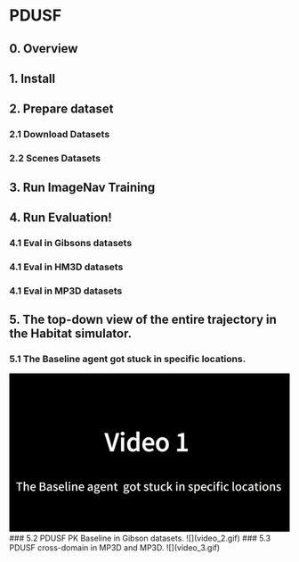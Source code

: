 # PDUSF

## 0. Overview
## 1. Install 
## 2. Prepare dataset
### 2.1 Download Datasets
### 2.2 Scenes Datasets
## 3. Run ImageNav Training 
## 4. Run Evaluation!
### 4.1 Eval in Gibsons datasets
### 4.1 Eval in HM3D datasets
### 4.1 Eval in MP3D datasets
## 5. The top-down view of the entire trajectory in the Habitat simulator. 
### 5.1 The Baseline agent got stuck in specific locations.
<div align="center">
    <img src="video_1.gif" />
</div>
### 5.2 PDUSF PK Baseline in Gibson datasets.
![](video_2.gif)
### 5.3 PDUSF cross-domain in MP3D and MP3D.
![](video_3.gif)
